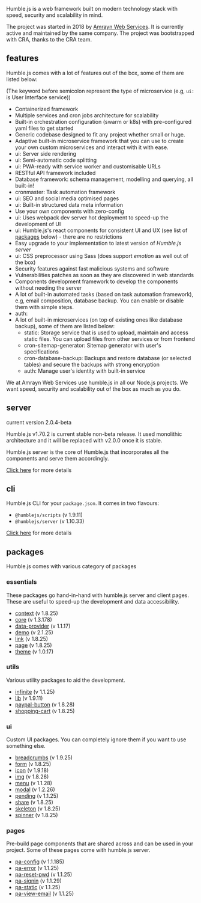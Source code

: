 Humble.js is a web framework built on modern technology stack with speed, security and scalability in mind.

The project was started in 2018 by [Amrayn Web Services](https://amrayn.com). It is currently active and maintained by the same company. The project was bootstrapped with CRA, thanks to the CRA team.

## features

Humble.js comes with a lot of features out of the box, some of them are listed below:

(The keyword before semicolon represent the type of microservice (e.g, `ui:` is User Interface service))

* Containerized framework
* Multiple services and cron jobs architecture for scalability
* Built-in orchestration configuration (swarm or k8s) with pre-configured yaml files to get started
* Generic codebase designed to fit any project whether small or huge.
* Adaptive built-in microservice framework that you can use to create your own custom microservices and interact with it with ease.
* ui: Server side rendering
* ui: Semi-automatic code splitting
* ui: PWA-ready with service worker and customisable URLs
* RESTful API framework included
* Database framework: schema management, modelling and querying, all built-in!
* cronmaster: Task automation framework
* ui: SEO and social media optimised pages
* ui: Built-in structured data meta information
* Use your own components with zero-config
* ui: Uses webpack dev server hot deployment to speed-up the development of UI
* ui: Humble.js's react components for consistent UI and UX (see list of [packages](/#packages) below) - there are no restrictions
* Easy upgrade to your implementation to latest version of _Humble.js server_
* ui: CSS preprocessor using Sass (does support _emotion_ as well out of the box)
* Security features against fast malicious systems and software
* Vulnerabilities patches as soon as they are discovered in web standards
* Components development framework to develop the components without needing the server
* A lot of built-in automated tasks (based on task automation framework), e.g, email composition, database backup. You can enable or disable them with simple steps.
* auth:
* A lot of built-in microservices (on top of existing ones like database backup), some of them are listed below:
  - static: Storage service that is used to upload, maintain and access static files. You can upload files from other services or from frontend
  - cron-sitemap-generator: Sitemap generator with user's specifications
  - cron-database-backup: Backups and restore database (or selected tables) and secure the backups with strong encryption
  - auth: Manage user's identity with built-in service

We at Amrayn Web Services use humble.js in all our Node.js projects. We want speed, security and scalability out of the box as much as you do.

## server

current version 2.0.4-beta

Humble.js v1.70.2 is current stable non-beta release. It used monolithic architecture and it will be replaced with v2.0.0 once it is stable.

Humble.js server is the core of Humble.js that incorporates all the components and serve them accordingly.

[Click here](/server) for more details

## cli

Humble.js CLI for your `package.json`. It comes in two flavours:

* `@humblejs/scripts` (v 1.9.11)
* `@humblejs/server` (v 1.10.33)

[Click here](/cli) for more details

## packages
Humble.js comes with various category of packages

### essentials
These packages go hand-in-hand with humble.js server and client pages. These are useful to speed-up the development and data accessibility.

 * [context](/pkg/context) (v 1.8.25)
 * [core](/pkg/core) (v 1.3.178)
 * [data-provider](/pkg/data-provider) (v 1.1.17)
 * [demo](/pkg/demo) (v 2.1.25)
 * [link](/pkg/link) (v 1.8.25)
 * [page](/pkg/page) (v 1.8.25)
 * [theme](/pkg/theme) (v 1.0.17)

### utils
Various utility packages to aid the development.

 * [infinite](/pkg/infinite) (v 1.1.25)
 * [lib](/pkg/lib) (v 1.9.11)
 * [paypal-button](/pkg/paypal-button) (v 1.8.28)
 * [shopping-cart](/pkg/shopping-cart) (v 1.8.25)

### ui
Custom UI packages. You can completely ignore them if you want to use something else.

 * [breadcrumbs](/pkg/breadcrumbs) (v 1.9.25)
 * [form](/pkg/form) (v 1.8.25)
 * [icon](/pkg/icon) (v 1.9.18)
 * [img](/pkg/img) (v 1.8.26)
 * [menu](/pkg/menu) (v 1.1.28)
 * [modal](/pkg/modal) (v 1.2.26)
 * [pending](/pkg/pending) (v 1.1.25)
 * [share](/pkg/share) (v 1.8.25)
 * [skeleton](/pkg/skeleton) (v 1.8.25)
 * [spinner](/pkg/spinner) (v 1.8.25)

### pages
Pre-build page components that are shared across and can be used in your project. Some of these pages come with humble.js server.

 * [pa-config](/pkg/pa-config) (v 1.1.185)
 * [pa-error](/pkg/pa-error) (v 1.1.25)
 * [pa-reset-pwd](/pkg/pa-reset-pwd) (v 1.1.25)
 * [pa-signin](/pkg/pa-signin) (v 1.1.29)
 * [pa-static](/pkg/pa-static) (v 1.1.25)
 * [pa-view-email](/pkg/pa-view-email) (v 1.1.25)
